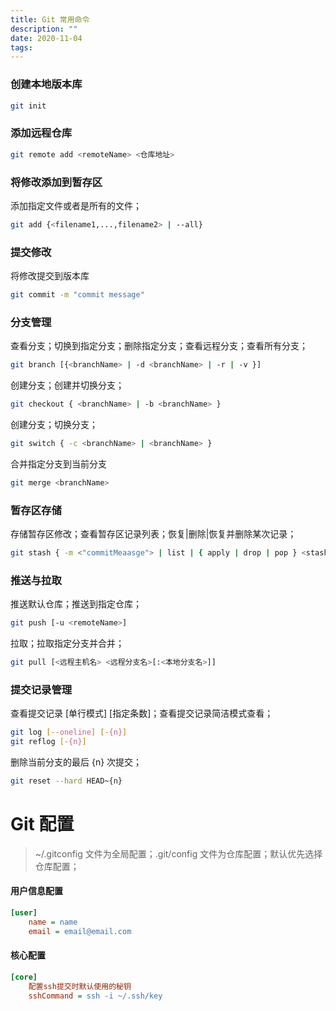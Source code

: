```yaml
---
title: Git 常用命令
description: ""
date: 2020-11-04
tags:
---
```


### 创建本地版本库

```bash
git init
```

<!-- more -->

### 添加远程仓库

```bash
git remote add <remoteName> <仓库地址>
```

### 将修改添加到暂存区

添加指定文件或者是所有的文件；

```bash
git add {<filename1,...,filename2> | --all}
```

### 提交修改

将修改提交到版本库

```bash
git commit -m "commit message"
```

### 分支管理

查看分支；切换到指定分支；删除指定分支；查看远程分支；查看所有分支；

```bash
git branch [{<branchName> | -d <branchName> | -r | -v }]
```

创建分支；创建并切换分支；

```bash
git checkout { <branchName> | -b <branchName> }
```

创建分支；切换分支；

```bash
git switch { -c <branchName> | <branchName> }
```

合并指定分支到当前分支

```bash
git merge <branchName>
```

### 暂存区存储

存储暂存区修改；查看暂存区记录列表；恢复|删除|恢复并删除某次记录；

```bash
git stash { -m <"commitMeaasge"> | list | { apply | drop | pop } <stash@{0}> }
```

### 推送与拉取

推送默认仓库；推送到指定仓库；

```bash
git push [-u <remoteName>]
```

拉取；拉取指定分支并合并；

```bash
git pull [<远程主机名> <远程分支名>[:<本地分支名>]]
```

### 提交记录管理

查看提交记录 [单行模式] [指定条数]；查看提交记录简洁模式查看；

```bash
git log [--oneline] [-{n}]
git reflog [-{n}]
```

删除当前分支的最后 {n} 次提交；

```bash
git reset --hard HEAD~{n}
```


# Git 配置

> ~/.gitconfig 文件为全局配置；.git/config 文件为仓库配置；默认优先选择仓库配置；

#### 用户信息配置

```ini
[user]
	name = name
	email = email@email.com
```



#### 核心配置

```ini
[core]
	配置ssh提交时默认使用的秘钥
	sshCommand = ssh -i ~/.ssh/key
```